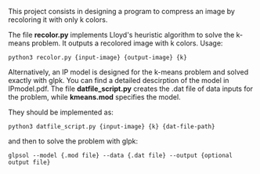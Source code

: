 This project consists in designing a program to compress an image by recoloring it with only k colors. 

The file **recolor.py** implements Lloyd's heuristic algorithm to solve the k-means problem. It outputs a recolored image with k colors.
Usage: 

`python3 recolor.py {input-image} {output-image} {k}`

Alternatively, an IP model is designed for the k-means problem and solved exactly with glpk. You can find a detailed descirption of the model in IPmodel.pdf. The file **datfile_script.py** creates the .dat file of data inputs for the problem, while **kmeans.mod** specifies the model. 

They should be implemented as:

`python3 datfile_script.py {input-image} {k} {dat-file-path}`

and then to solve the problem with glpk:

`glpsol --model {.mod file} --data {.dat file} --output {optional output file}`
